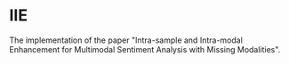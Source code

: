# IIE
The implementation of the paper "Intra-sample and Intra-modal Enhancement for Multimodal Sentiment Analysis with Missing Modalities".
